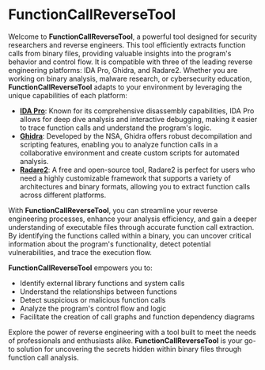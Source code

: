 # FunctionCallReverseTool

Welcome to **FunctionCallReverseTool**, a powerful tool designed for security researchers and reverse engineers. This tool efficiently extracts function calls from binary files, providing valuable insights into the program's behavior and control flow. It is compatible with three of the leading reverse engineering platforms: IDA Pro, Ghidra, and Radare2. Whether you are working on binary analysis, malware research, or cybersecurity education, **FunctionCallReverseTool** adapts to your environment by leveraging the unique capabilities of each platform:

- **[IDA Pro](https://www.hex-rays.com/products/ida/)**: Known for its comprehensive disassembly capabilities, IDA Pro allows for deep dive analysis and interactive debugging, making it easier to trace function calls and understand the program's logic.
- **[Ghidra](https://ghidra-sre.org/)**: Developed by the NSA, Ghidra offers robust decompilation and scripting features, enabling you to analyze function calls in a collaborative environment and create custom scripts for automated analysis.
- **[Radare2](https://www.radare.org/n/)**: A free and open-source tool, Radare2 is perfect for users who need a highly customizable framework that supports a variety of architectures and binary formats, allowing you to extract function calls across different platforms.

With **FunctionCallReverseTool**, you can streamline your reverse engineering processes, enhance your analysis efficiency, and gain a deeper understanding of executable files through accurate function call extraction. By identifying the functions called within a binary, you can uncover critical information about the program's functionality, detect potential vulnerabilities, and trace the execution flow.

**FunctionCallReverseTool** empowers you to:
- Identify external library functions and system calls
- Understand the relationships between functions
- Detect suspicious or malicious function calls
- Analyze the program's control flow and logic
- Facilitate the creation of call graphs and function dependency diagrams

Explore the power of reverse engineering with a tool built to meet the needs of professionals and enthusiasts alike. **FunctionCallReverseTool** is your go-to solution for uncovering the secrets hidden within binary files through function call analysis.